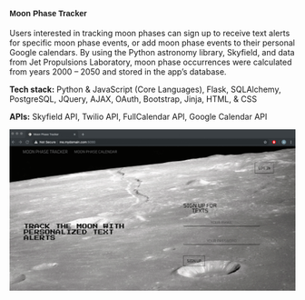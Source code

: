 <head>
    <link href="https://fonts.googleapis.com/css?family=Changa|Electrolize|Jura|Nanum+Gothic+Coding|Press+Start+2P|Tomorrow|Turret+Road|Ubuntu+Mono&display=swap" rel="stylesheet">
</head>


<style>

    h4 {
      font-family: "Tomorrow", sans-serif;    
  }

</style>

<h4>Moon Phase Tracker</h4>

Users interested in tracking moon phases can sign up to receive text alerts for specific moon phase events, or add moon phase events to their personal Google calendars. By using the Python astronomy library, Skyfield, and data from Jet Propulsions Laboratory, moon phase occurrences were calculated from years 2000 – 2050 and stored in the app’s database.


<strong>Tech stack:</strong> Python & JavaScript (Core Languages), Flask, SQLAlchemy, PostgreSQL, JQuery, AJAX,  OAuth, Bootstrap, Jinja, HTML, & CSS


<strong>APIs:</strong> Skyfield API, Twilio API, FullCalendar API, Google Calendar API

![Sign Up](static/img/registrationform.gif)
